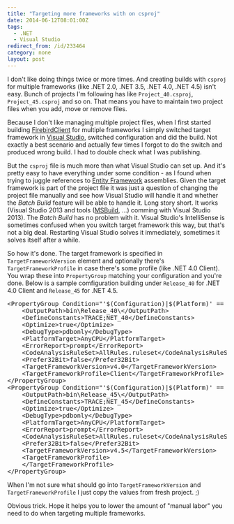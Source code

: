 ```yaml
---
title: "Targeting more frameworks with on csproj"
date: 2014-06-12T08:01:00Z
tags:
  - .NET
  - Visual Studio
redirect_from: /id/233464
category: none
layout: post
---
```

I don't like doing things twice or more times. And creating builds with `csproj` for multiple frameworks (like .NET 2.0, .NET 3.5, .NET 4.0, .NET 4.5) isn't easy. Bunch of projects I'm following has like `Project_40.csproj`, `Project_45.csproj` and so on. That means you have to maintain two project files when you add, move or remove files. 

Because I don't like managing multiple project files, when I first started building [FirebirdClient][1] for multiple frameworks I simply switched target framework in [Visual Studio][3], switched configuration and did the build. Not exactly a best scenario and actually few times I forgot to do the switch and produced wrong build. I had to double check what I was publishing. 

<!-- excerpt -->

But the `csproj` file is much more than what Visual Studio can set up. And it's pretty easy to have everything under some condition - as I found when trying to juggle references to [Entity Framework][2] assemblies. Given the target framework is part of the project file it was just a question of changing the project file manually and see how Visual Studio will handle it and whether the _Batch Build_ feature will be able to handle it. Long story short. It works (Visual Studio 2013 and tools ([MSBuild][4], ...) comming with Visual Studio 2013). The _Batch Build_ has no problem with it. Visual Studio's IntelliSense is sometimes confused when you switch target framework this way, but that's not a big deal. Restarting Visual Studio solves it immediately, sometimes it solves itself after a while.

So how it's done. The target framework is specified in `TargetFrameworkVersion` element and optionally there's `TargetFrameworkProfile` in case there's some profile (like .NET 4.0 Client). You wrap these into `PropertyGroup` matching your configuration and you're done. Below is a sample comfiguration building under `Release_40` for .NET 4.0 Client and `Release_45` for .NET 4.5.  

<pre class="brush:xml">
&lt;PropertyGroup Condition="'$(Configuration)|$(Platform)' == 'Release_40|AnyCPU'"&gt;
	&lt;OutputPath&gt;bin\Release_40\&lt;/OutputPath&gt;
	&lt;DefineConstants&gt;TRACE;NET_40&lt;/DefineConstants&gt;
	&lt;Optimize&gt;true&lt;/Optimize&gt;
	&lt;DebugType&gt;pdbonly&lt;/DebugType&gt;
	&lt;PlatformTarget&gt;AnyCPU&lt;/PlatformTarget&gt;
	&lt;ErrorReport&gt;prompt&lt;/ErrorReport&gt;
	&lt;CodeAnalysisRuleSet&gt;AllRules.ruleset&lt;/CodeAnalysisRuleSet&gt;
	&lt;Prefer32Bit&gt;false&lt;/Prefer32Bit&gt;
	&lt;TargetFrameworkVersion&gt;v4.0&lt;/TargetFrameworkVersion&gt;
	&lt;TargetFrameworkProfile&gt;Client&lt;/TargetFrameworkProfile&gt;
&lt;/PropertyGroup&gt;
&lt;PropertyGroup Condition="'$(Configuration)|$(Platform)' == 'Release_45|AnyCPU'"&gt;
	&lt;OutputPath&gt;bin\Release_45\&lt;/OutputPath&gt;
	&lt;DefineConstants&gt;TRACE;NET_45&lt;/DefineConstants&gt;
	&lt;Optimize&gt;true&lt;/Optimize&gt;
	&lt;DebugType&gt;pdbonly&lt;/DebugType&gt;
	&lt;PlatformTarget&gt;AnyCPU&lt;/PlatformTarget&gt;
	&lt;ErrorReport&gt;prompt&lt;/ErrorReport&gt;
	&lt;CodeAnalysisRuleSet&gt;AllRules.ruleset&lt;/CodeAnalysisRuleSet&gt;
	&lt;Prefer32Bit&gt;false&lt;/Prefer32Bit&gt;
	&lt;TargetFrameworkVersion&gt;v4.5&lt;/TargetFrameworkVersion&gt;
	&lt;TargetFrameworkProfile&gt;
	&lt;/TargetFrameworkProfile&gt;
&lt;/PropertyGroup&gt;
</pre> 

When I'm not sure what should go into `TargetFrameworkVersion` and `TargetFrameworkProfile` I just copy the values from fresh project. ;)

Obvious trick. Hope it helps you to lower the amount of "manual labor" you need to do when targeting multiple frameworks.

[1]: http://www.firebirdsql.org/en/net-provider/
[2]: http://msdn.com/ef
[3]: http://www.visualstudio.com/
[4]: http://msdn.microsoft.com/en-us/library/dd393574.aspx